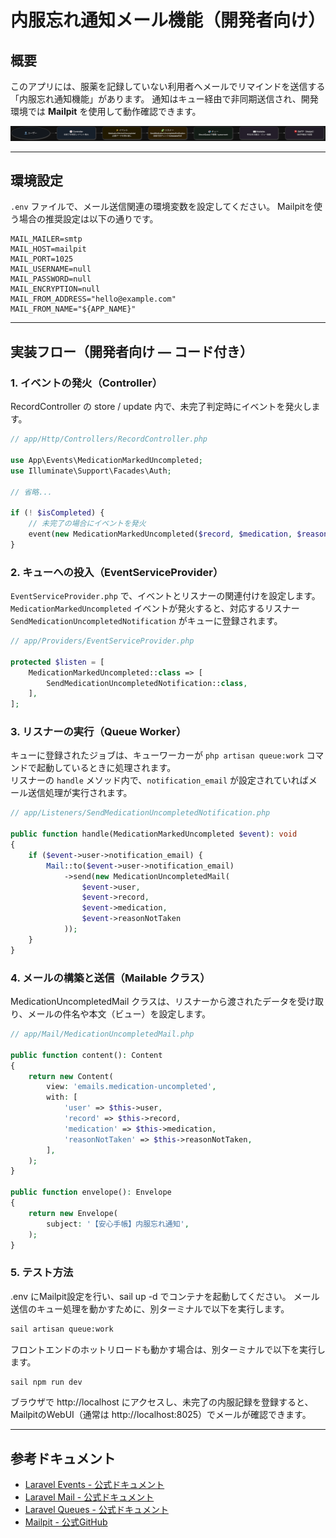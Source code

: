 # 内服忘れ通知メール機能（開発者向け）

## 概要
このアプリには、服薬を記録していない利用者へメールでリマインドを送信する「内服忘れ通知機能」があります。
通知はキュー経由で非同期送信され、開発環境では **Mailpit** を使用して動作確認できます。

![内服忘れ通知フロー](public/images/mail_notification_flow.png)


---

## 環境設定

`.env` ファイルで、メール送信関連の環境変数を設定してください。
Mailpitを使う場合の推奨設定は以下の通りです。

```env
MAIL_MAILER=smtp
MAIL_HOST=mailpit
MAIL_PORT=1025
MAIL_USERNAME=null
MAIL_PASSWORD=null
MAIL_ENCRYPTION=null
MAIL_FROM_ADDRESS="hello@example.com"
MAIL_FROM_NAME="${APP_NAME}"
```

---

## 実装フロー（開発者向け — コード付き）
### 1. イベントの発火（Controller）
RecordController の store / update 内で、未完了判定時にイベントを発火します。

```php
// app/Http/Controllers/RecordController.php

use App\Events\MedicationMarkedUncompleted;
use Illuminate\Support\Facades\Auth;

// 省略...

if (! $isCompleted) {
    // 未完了の場合にイベントを発火
    event(new MedicationMarkedUncompleted($record, $medication, $reasonNotTaken, Auth::user()));
}
```

### 2. キューへの投入（EventServiceProvider）

`EventServiceProvider.php` で、イベントとリスナーの関連付けを設定します。
`MedicationMarkedUncompleted` イベントが発火すると、対応するリスナー `SendMedicationUncompletedNotification` がキューに登録されます。

```php
// app/Providers/EventServiceProvider.php

protected $listen = [
    MedicationMarkedUncompleted::class => [
        SendMedicationUncompletedNotification::class,
    ],
];
```

### 3. リスナーの実行（Queue Worker）

キューに登録されたジョブは、キューワーカーが `php artisan queue:work` コマンドで起動しているときに処理されます。  
リスナーの `handle` メソッド内で、`notification_email` が設定されていればメール送信処理が実行されます。

```php
// app/Listeners/SendMedicationUncompletedNotification.php

public function handle(MedicationMarkedUncompleted $event): void
{
    if ($event->user->notification_email) {
        Mail::to($event->user->notification_email)
            ->send(new MedicationUncompletedMail(
                $event->user,
                $event->record,
                $event->medication,
                $event->reasonNotTaken
            ));
    }
}
```

### 4. メールの構築と送信（Mailable クラス）

MedicationUncompletedMail クラスは、リスナーから渡されたデータを受け取り、メールの件名や本文（ビュー）を設定します。

```php
// app/Mail/MedicationUncompletedMail.php

public function content(): Content
{
    return new Content(
        view: 'emails.medication-uncompleted',
        with: [
            'user' => $this->user,
            'record' => $this->record,
            'medication' => $this->medication,
            'reasonNotTaken' => $this->reasonNotTaken,
        ],
    );
}

public function envelope(): Envelope
{
    return new Envelope(
        subject: '【安心手帳】内服忘れ通知',
    );
}

```
### 5. テスト方法
.env にMailpit設定を行い、sail up -d でコンテナを起動してください。
メール送信のキュー処理を動かすために、別ターミナルで以下を実行します。

```bash
sail artisan queue:work
```

フロントエンドのホットリロードも動かす場合は、別ターミナルで以下を実行します。

```bash
sail npm run dev
```

ブラウザで http://localhost にアクセスし、未完了の内服記録を登録すると、MailpitのWebUI（通常は http://localhost:8025）でメールが確認できます。



---

## 参考ドキュメント
- [Laravel Events - 公式ドキュメント](https://laravel.com/docs/12.x/events)
- [Laravel Mail - 公式ドキュメント](https://laravel.com/docs/12.x/mail)
- [Laravel Queues - 公式ドキュメント](https://laravel.com/docs/12.x/queues)
- [Mailpit - 公式GitHub](https://github.com/mailpit/mailpit)
